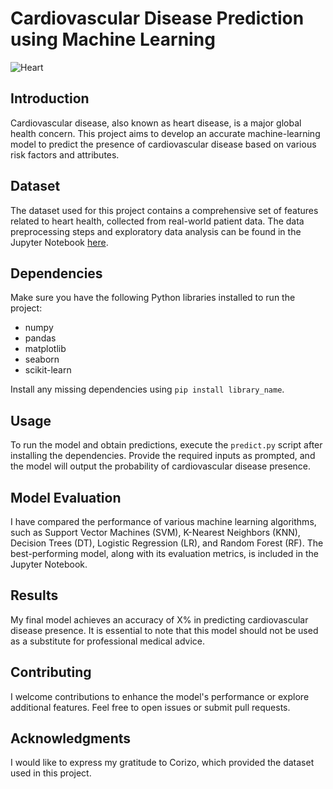 # Cardiovascular Disease Prediction using Machine Learning

![Heart](heart_image.jpg)

## Introduction
Cardiovascular disease, also known as heart disease, is a major global health concern. This project aims to develop an accurate machine-learning model to predict the presence of cardiovascular disease based on various risk factors and attributes.

## Dataset
The dataset used for this project contains a comprehensive set of features related to heart health, collected from real-world patient data. The data preprocessing steps and exploratory data analysis can be found in the Jupyter Notebook [here](link_to_notebook.ipynb).

## Dependencies
Make sure you have the following Python libraries installed to run the project:

- numpy
- pandas
- matplotlib
- seaborn
- scikit-learn

Install any missing dependencies using `pip install library_name`.

## Usage
To run the model and obtain predictions, execute the `predict.py` script after installing the dependencies. Provide the required inputs as prompted, and the model will output the probability of cardiovascular disease presence.

## Model Evaluation
I have compared the performance of various machine learning algorithms, such as Support Vector Machines (SVM), K-Nearest Neighbors (KNN), Decision Trees (DT), Logistic Regression (LR), and Random Forest (RF). The best-performing model, along with its evaluation metrics, is included in the Jupyter Notebook.

## Results
My final model achieves an accuracy of X% in predicting cardiovascular disease presence. It is essential to note that this model should not be used as a substitute for professional medical advice.

## Contributing
I welcome contributions to enhance the model's performance or explore additional features. Feel free to open issues or submit pull requests.

## Acknowledgments
I would like to express my gratitude to Corizo, which provided the dataset used in this project.
